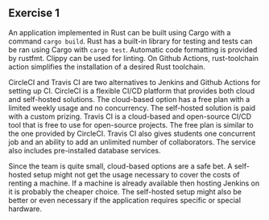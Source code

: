 ## Exercise 1

An application implemented in Rust can be built using Cargo with a command `cargo build`. Rust has a built-in library for testing and tests can be ran using Cargo with `cargo test`. Automatic code formatting is provided by rustfmt. Clippy can be used for linting. On Github Actions, rust-toolchain action simplifies the installation of a desired Rust toolchain.

CircleCI and Travis CI are two alternatives to Jenkins and Github Actions for setting up CI. CircleCI is a flexible CI/CD platform that provides both cloud and self-hosted solutions. The cloud-based option has a free plan with a limited weekly usage and no concurrency. The self-hosted solution is paid with a custom prizing. Travis CI is a cloud-based and open-source CI/CD tool that is free to use for open-source projects. The free plan is similar to the one provided by CircleCI. Travis CI also gives students one concurrent job and an ability to add an unlimited number of collaborators. The service also includes pre-installed database services.

Since the team is quite small, cloud-based options are a safe bet. A self-hosted setup might not get the usage necessary to cover the costs of renting a machine. If a machine is already available then hosting Jenkins on it is probably the cheaper choice. The self-hosted setup might also be better or even necessary if the application requires specific or special hardware.